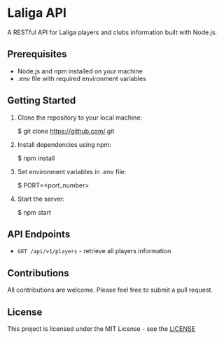 # Laliga API

A RESTful API for Laliga players and clubs information built with Node.js.

## Prerequisites

- Node.js and npm installed on your machine
- .env file with required environment variables

## Getting Started

1. Clone the repository to your local machine:

   $ git clone https://github.com/<repository-name>.git

2. Install dependencies using npm:

   $ npm install

3. Set environment variables in .env file:

   $ PORT=<port_number>

4. Start the server:

   $ npm start

## API Endpoints

- `GET /api/v1/players` - retrieve all players information

## Contributions

All contributions are welcome. Please feel free to submit a pull request.

## License

This project is licensed under the MIT License - see the [LICENSE](LICENSE)

